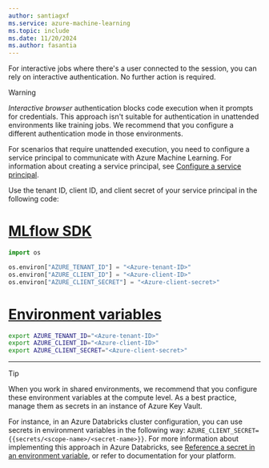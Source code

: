 ```yaml
---
author: santiagxf
ms.service: azure-machine-learning
ms.topic: include
ms.date: 11/20/2024
ms.author: fasantia
---
```


For interactive jobs where there's a user connected to the session, you can rely on interactive authentication. No further action is required.

> [!WARNING]
> *Interactive browser* authentication blocks code execution when it prompts for credentials. This approach isn't suitable for authentication in unattended environments like training jobs. We recommend that you configure a different authentication mode in those environments.

For scenarios that require unattended execution, you need to configure a service principal to communicate with Azure Machine Learning. For information about creating a service principal, see [Configure a service principal](../how-to-setup-authentication.md#configure-a-service-principal).

Use the tenant ID, client ID, and client secret of your service principal in the following code:

# [MLflow SDK](#tab/mlflow)

```python
import os

os.environ["AZURE_TENANT_ID"] = "<Azure-tenant-ID>"
os.environ["AZURE_CLIENT_ID"] = "<Azure-client-ID>"
os.environ["AZURE_CLIENT_SECRET"] = "<Azure-client-secret>"
```

# [Environment variables](#tab/environ)

```bash
export AZURE_TENANT_ID="<Azure-tenant-ID>"
export AZURE_CLIENT_ID="<Azure-client-ID>"
export AZURE_CLIENT_SECRET="<Azure-client-secret>"
```

---

> [!TIP]
> When you work in shared environments, we recommend that you configure these environment variables at the compute level. As a best practice, manage them as secrets in an instance of Azure Key Vault.
>
> For instance, in an Azure Databricks cluster configuration, you can use secrets in environment variables in the following way: `AZURE_CLIENT_SECRET={{secrets/<scope-name>/<secret-name>}}`. For more information about implementing this approach in Azure Databricks, see [Reference a secret in an environment variable](/azure/databricks/security/secrets/secrets#reference-a-secret-in-an-environment-variable), or refer to documentation for your platform.
